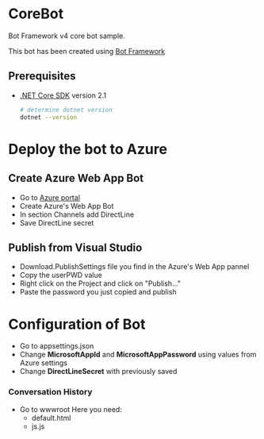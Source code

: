 # CoreBot
Bot Framework v4 core bot sample.

This bot has been created using [Bot Framework][1]

## Prerequisites
- [.NET Core SDK][4] version 2.1
	```bash
	# determine dotnet version
	dotnet --version
	```

# Deploy the bot to Azure
## Create Azure Web App Bot
- Go to [Azure portal][10]
- Create Azure's Web App Bot
- In section Channels add DirectLine
- Save DirectLine secret
## Publish from Visual Studio
- Download.PublishSettings file you find in the Azure's Web App pannel
- Copy the userPWD value
- Right click on the Project and click on "Publish..."
- Paste the password you just copied and publish

# Configuration of Bot
- Go to appsettings.json
- Change **MicrosoftAppId** and **MicrosoftAppPassword** using values from Azure settings
- Change **DirectLineSecret** with previously saved

### Conversation History 
- Go to wwwroot
  Here you need:
  - default.html
  - js.js

[1]: https://dev.botframework.com
[4]: https://dotnet.microsoft.com/download
[10]: https://portal.azure.com

